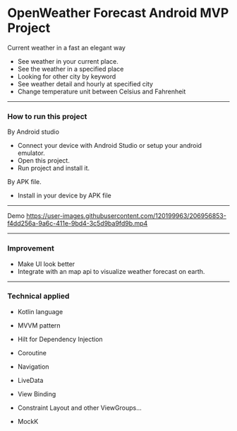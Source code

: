 # OpenWeather Forecast Android MVP Project
Current weather in a fast an elegant way
- See weather in your current place.
- See the weather in a specified place
- Looking for other city by keyword
- See weather detail and hourly at specified city
- Change temperature unit between Celsius and Fahrenheit

------
### How to run this project
By Android studio
- Connect your device with Android Studio or setup your android emulator.
- Open this project.
- Run project and install it.

By APK file.
- Install in your device by APK file

--------
Demo
https://user-images.githubusercontent.com/120199963/206956853-f4dd256a-9a6c-411e-9bd4-3c5d9ba9fd9b.mp4

--------
### Improvement
- Make UI look better
- Integrate with an map api to visualize weather forecast on earth.

--------
### Technical applied
- Kotlin language
- MVVM pattern
- Hilt for Dependency Injection
- Coroutine

- Navigation
- LiveData
- View Binding
- Constraint Layout and other ViewGroups...
- MockK
